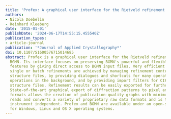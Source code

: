 ```yaml
---
title: 'Profex: A graphical user interface for the Rietveld refinement program BGMN'
authors:
- Nicola Doebelin
- Reinhard Kleeberg
date: '2015-01-01'
publishDate: '2024-06-17T14:55:15.455540Z'
publication_types:
- article-journal
publication: '*Journal of Applied Crystallography*'
doi: 10.1107/S1600576715014685
abstract: Profex is a graphical user interface for the Rietveld refinement program
  BGMN. Its interface focuses on preserving BGMN's powerful and flexible scripting
  features by giving direct access to BGMN input files. Very efficient workflows for
  single or batch refinements are achieved by managing refinement control files and
  structure files, by providing dialogues and shortcuts for many operations, by performing
  operations in the background, and by providing import filters for CIF and XML crystal
  structure files. Refinement results can be easily exported for further processing.
  State-of-the-art graphical export of diffraction patterns to pixel and vector graphics
  formats allows the creation of publication-quality graphs with minimum effort. Profex
  reads and converts a variety of proprietary raw data formats and is thus largely
  instrument independent. Profex and BGMN are available under an open-source license
  for Windows, Linux and OS X operating systems.
---
```

